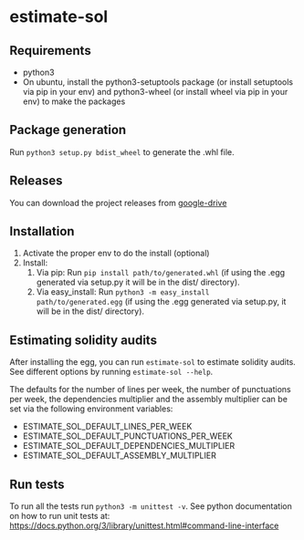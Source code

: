 # estimate-sol

## Requirements

 * python3
 * On ubuntu, install the python3-setuptools package (or install setuptools via pip in your env) and python3-wheel (or install wheel via pip in your env) to make the packages

## Package generation

Run `python3 setup.py bdist_wheel` to generate the .whl file.

## Releases

You can download the project releases from [google-drive](https://drive.google.com/drive/folders/1B_cCyAvCLNOJ9jIDNO84FdDx4rQ8FXy6)

## Installation

 1. Activate the proper env to do the install (optional)
 1. Install:
    1. Via pip: Run `pip install path/to/generated.whl` (if using the .egg generated via setup.py it will be in the dist/ directory).
    1. Via easy_install: Run `python3 -m easy_install path/to/generated.egg` (if using the .egg generated via setup.py, it will be in the dist/ directory).

## Estimating solidity audits

After installing the egg, you can run `estimate-sol` to estimate solidity audits. See different options by running `estimate-sol --help`.

The defaults for the number of lines per week, the number of punctuations per week, the dependencies multiplier and the assembly multiplier can be set via the following environment variables:
 * ESTIMATE_SOL_DEFAULT_LINES_PER_WEEK
 * ESTIMATE_SOL_DEFAULT_PUNCTUATIONS_PER_WEEK
 * ESTIMATE_SOL_DEFAULT_DEPENDENCIES_MULTIPLIER
 * ESTIMATE_SOL_DEFAULT_ASSEMBLY_MULTIPLIER

## Run tests

To run all the tests run `python3 -m unittest -v`. See python documentation on how to run unit tests at: https://docs.python.org/3/library/unittest.html#command-line-interface

